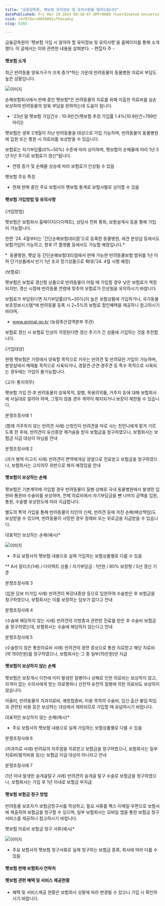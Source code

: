 ```yaml
---
title: "금융감독원, 펫보험 유익정보 및 유의사항을 알려드립니다"
datePublished: Fri Mar 29 2024 09:10:47 GMT+0000 (Coordinated Universal Time)
cuid: cm7079xrx001b09jsf5aiaduy
slug: 6385

---
```



금융감독원이 '펫보험 가입 시 알아야 할 유익정보 및 유의사항'을 홈페이지를 통해 소개했다. 이 글에서는 이와 관련한 내용을 살펴본다. - 편집자 주 -

#### 펫보험 소개

최근 반려동물 양육가구가 크게 증가*하는 가운데 반려동물의 동물병원 의료비 부담도 높은 상황입니다.

![이미지](https://cdn.hashnode.com/res/hashnode/image/upload/v1739261301846/4b2e6058-c742-4ef9-b65a-40fb98938e52.jpeg)

손해보험회사에서 판매 중인 펫보험*은 반려동물의 치료를 위해 지출한 의료비를 실손보상하여 반려동물의 양육 부담을 완화하는데 도움이 됩니다.

* '23년 말 펫보험 가입건수 : 10.9만건(펫보험 추정 가입률 1.4%[10.9만건÷799만마리])

펫보험은 생후 2개월이 지난 반려동물을 대상으로 가입 가능하며, 반려동물이 동물병원에 입원 또는 통원 시 의료비를 보상받을 수 있습니다.

보험료는 자기부담률(0%~50%) 수준에 따라 상이하며, 펫보험의 손해율에 따라 1년·3년·5년 주기로 보험료가 갱신*됩니다.

* 연령 증가 및 손해율 상승에 따라 보험료가 인상될 수 있음

펫보험 주요 특징

* 현재 판매 중인 주요 보험사의 펫보험 통계로 보험사별로 상이할 수 있음

#### 펫보험 가입방법 및 유의사항

(가입방법)

펫보험은 보험회사 홈페이지(다이렉트), 상담사 전화 통화, 보험설계사 등을 통해 가입이 가능합니다.

한편 '24. 4월부터는 '간단손해보험대리점'으로 등록한 동물병원, 애견 분양샵 등에서도 보험가입이 가능하고, 향후 IT 플랫폼 등에서도 가능할 예정입니다.*

*  동물병원, 펫샵 등 간단손해보험대리점에서 판매 가능한 반려동물보험 범위를 1년 이하 단기상품에서 만기 1년 초과 장기상품으로 확대('24. 4월 시행 예정)

(보험료)

펫보험은 보험료 갱신형 상품으로 반려동물이 어릴 때 가입할 경우 낮은 보험료가 책정되지만, 갱신 시점에 반려동물 연령에 맞추어 보험료가 인상됨을 유의하시기 바랍니다.

보험료가 부담된다면 자기부담률(0%~50%)이 높은 보험상품에 가입하거나, 국가동물보호정보시스템*에 반려동물 등록 시 2~5%의 보험료 할인혜택을 제공하니 참고하시기 바라며,

* www.animal.go.kr (농림축산검역본부 주관)

보험료 갱신 시 보험료 인상이 걱정된다면 갱신 주기가 긴 상품에 가입하는 것을 추천합니다.

(가입대상)

현행 펫보험은 가정에서 양육할 목적으로 키우는 반려견 및 반려묘만 가입이 가능하며, 분양샵에서 매매를 목적으로 사육되거나, 경찰견·군견·경주견 등 특수 목적으로 사육되는 경우에는 가입이 불가능합니다.

(고지･통지의무)

펫보험 가입 전·후 반려동물의 양육목적, 질병, 복용의약품, 거주지 등에 대해 보험회사에 사실대로 알려야 하며, 그렇지 않을 경우 계약이 해지되거나 보장이 제한될 수 있습니다.

분쟁조정사례 1

(함께 거주하지 않는 반려견 사례) 신청인이 반려견을 따로 사는 친언니에게 맡겨 기르도록 한 후에, 반려견이 유선종양 제거술을 받자 보험금을 청구하였으나, 보험회사는 보험금 지급 대상이 아님을 안내

분쟁조정사례 2

(과거 병력 미고지 사례) 반려견이 면역매개성 장염으로 진료받고 보험금을 청구하였으나, 보험회사는 고지의무 위반으로 해지 예정임을 안내

#### 펫보험이 보상하는 손해

펫보험은 기본계약에 가입할 경우 반려동물이 질병·상해로 국내 동물병원에서 발생한 입원비·통원비·수술비를 보상하며, 전체 의료비에서 자기부담금을 뺀 나머지 금액을 입원, 통원, 수술별 보상한도에 따라 지급합니다.

별도의 특약 가입을 통해 반려동물이 타인의 신체, 반려견 등에 끼친 손해(배상책임)도 보상받을 수 있으며, 반려동물이 사망한 경우 장례비 또는 위로금을 지급받을 수 있습니다.

대표적인 보상하는 손해(예시)*

![이미지](https://cdn.hashnode.com/res/hashnode/image/upload/v1739261303920/def8206a-d2ce-4659-9ad7-27873789d9ee.png)

* 주요 보험사의 펫보험 내용으로 실제 가입하는 보험상품별로 다를 수 있음

** A사 말티즈(1세) / 다이렉트 상품 / 자기부담금 : 1만원 / 80% 보장형 / 5년 갱신 기준

분쟁조정사례 3

(입원 담보 미가입 사례) 반려견이 복강내종양 등으로 입원하여 수술받은 후 보험금을 청구하였으나, 보험회사는 이를 보장하는 담보가 없다고 안내

분쟁조정사례 4

(수술에 해당하지 않는 사례) 반려견의 지방종과 관련한 진료를 받은 후 수술비 보험금을 청구하였는데, 보험회사는 수술에 해당하지 않는다고 안내

분쟁조정사례 5

(수술받지 않은 통원의료비 사례) 반려견의 경련 증상으로 통원 치료받고 해당 치료비(약 150만원)를 청구하였으나, 보험회사는 그 중 일부(15만원)만 지급

#### 펫보험이 보상하지 않는 손해

펫보험은 보장개시 이전에 이미 발생한 질병이나 상해로 인한 의료비는 보상하지 않고, 자격이 없는 수의사에게 받는 의료행위나 선천적·유전적 질병에 의한 의료비도 보상하지 않습니다.

아울러, 반려동물의 치과치료비, 예방접종비, 미용 목적의 수술비, 임신·출산·불임·피임과 관련된 비용 등은 보상하는 대상에서 제외되므로 가입할 때 유념하시기 바랍니다.

대표적인 보상하지 않는 손해(예시)*

* 주요 보험사의 펫보험 내용으로 실제 가입하는 보험상품별로 다를 수 있음

분쟁조정사례 6

(치과치료 사례) 반려묘의 치주염을 치료받고 보험금을 청구하였으나, 보험회사는 일부 치료비(발치비용 등)는 보험금 지급 대상이 아니라고 안내

분쟁조정사례 7

(1년 이내 발생한 슬개골탈구 사례) 반려견의 슬개골 탈구 수술로 보험금을 청구하였으나, 보험회사는 가입 후 1년 이내로 보험금 부지급

#### 펫보험 보험금 청구 방법

반려동물 보호자가 보험금청구서를 작성하고, 필요 서류를 팩스·이메일·우편으로 보험사에 제출하여 보험금을 청구할 수 있으며, 일부 보험회사는 모바일 앱을 통한 보험금 청구서비스를 제공하니 참고하시기 바랍니다.

펫보험 의료비 보험금 청구 서류(예시)*

![이미지](https://cdn.hashnode.com/res/hashnode/image/upload/v1739261305758/2b4546d5-3a41-42d3-b9cf-942162465267.png)

* 주요 보험사의 펫보험 청구서류로 실제 청구하는 보험금 종류, 회사에 따라 다를 수 있음

#### 펫보험 판매 보험회사 연락처

#### 펫보험 관련 혜택 및 서비스 제공현황

* 혜택 및 서비스제공 현황은 보험회사 상황에 따라 변경될 수 있으니 가입 시 확인하시기 바랍니다.